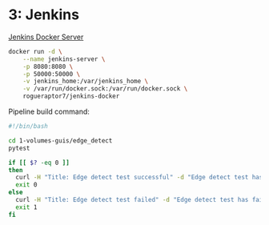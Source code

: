 # 3: Jenkins

[Jenkins Docker Server](https://github.com/jenkinsci/docker/blob/master/README.md)

```bash
docker run -d \
    --name jenkins-server \
    -p 8080:8080 \
    -p 50000:50000 \
    -v jenkins_home:/var/jenkins_home \
    -v /var/run/docker.sock:/var/run/docker.sock \
    rogueraptor7/jenkins-docker
```

Pipeline build command:

```bash
#!/bin/bash

cd 1-volumes-guis/edge_detect
pytest

if [[ $? -eq 0 ]]
then
  curl -H "Title: Edge detect test successful" -d "Edge detect test has successfully finished" https://ntfy.sh/3081w_jenkins
  exit 0
else
  curl -H "Title: Edge detect test failed" -d "Edge detect test has failed" https://ntfy.sh/3081w_jenkins
  exit 1
fi
```